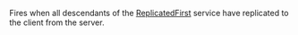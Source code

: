 Fires when all descendants of the [ReplicatedFirst](https://developer.roblox.com/en-us/api-reference/class/ReplicatedFirst) service have replicated to the client from the server.